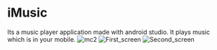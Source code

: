 # iMusic
Its a music player application made with android studio. It plays music which is in your mobile.
![mc2](https://user-images.githubusercontent.com/84366746/119443593-7ea4f680-bd47-11eb-8a3a-8bca6afe34f7.jpg)
![First_screen](https://user-images.githubusercontent.com/84366746/119446070-6e8f1600-bd4b-11eb-818d-50d78ada2734.jpg)
![Second_screen](https://user-images.githubusercontent.com/84366746/119446145-8e263e80-bd4b-11eb-901c-34df5fb0a84e.jpg)
